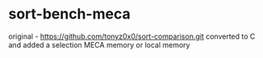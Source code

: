 # sort-bench-meca
original - https://github.com/tonyz0x0/sort-comparison.git  converted to C and added a selection MECA memory or local memory
